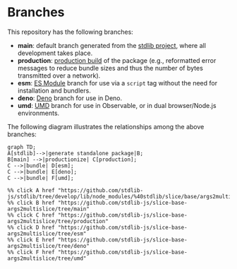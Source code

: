 <!--

@license Apache-2.0

Copyright (c) 2022 The Stdlib Authors.

Licensed under the Apache License, Version 2.0 (the "License");
you may not use this file except in compliance with the License.
You may obtain a copy of the License at

    http://www.apache.org/licenses/LICENSE-2.0

Unless required by applicable law or agreed to in writing, software
distributed under the License is distributed on an "AS IS" BASIS,
WITHOUT WARRANTIES OR CONDITIONS OF ANY KIND, either express or implied.
See the License for the specific language governing permissions and
limitations under the License.

-->

# Branches

This repository has the following branches:

-   **main**: default branch generated from the [stdlib project][stdlib-url], where all development takes place.
-   **production**: [production build][production-url] of the package (e.g., reformatted error messages to reduce bundle sizes and thus the number of bytes transmitted over a network).
-   **esm**: [ES Module][esm-url] branch for use via a `script` tag without the need for installation and bundlers.
-   **deno**: [Deno][deno-url] branch for use in Deno.
-   **umd**: [UMD][umd-url] branch for use in Observable, or in dual browser/Node.js environments.

The following diagram illustrates the relationships among the above branches:

```mermaid
graph TD;
A[stdlib]-->|generate standalone package|B;
B[main] -->|productionize| C[production];
C -->|bundle| D[esm];
C -->|bundle| E[deno];
C -->|bundle| F[umd];

%% click A href "https://github.com/stdlib-js/stdlib/tree/develop/lib/node_modules/%40stdlib/slice/base/args2multislice"
%% click B href "https://github.com/stdlib-js/slice-base-args2multislice/tree/main"
%% click C href "https://github.com/stdlib-js/slice-base-args2multislice/tree/production"
%% click D href "https://github.com/stdlib-js/slice-base-args2multislice/tree/esm"
%% click E href "https://github.com/stdlib-js/slice-base-args2multislice/tree/deno"
%% click F href "https://github.com/stdlib-js/slice-base-args2multislice/tree/umd"
```

[stdlib-url]: https://github.com/stdlib-js/stdlib/tree/develop/lib/node_modules/%40stdlib/slice/base/args2multislice
[production-url]: https://github.com/stdlib-js/slice-base-args2multislice/tree/production
[deno-url]: https://github.com/stdlib-js/slice-base-args2multislice/tree/deno
[umd-url]: https://github.com/stdlib-js/slice-base-args2multislice/tree/umd
[esm-url]: https://github.com/stdlib-js/slice-base-args2multislice/tree/esm